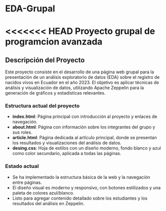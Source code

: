 # EDA-Grupal
<<<<<<< HEAD
Proyecto grupal de programcion avanzada
=======

## Descripción del Proyecto

Este proyecto consiste en el desarrollo de una página web grupal para la presentación de un análisis exploratorio de datos (EDA) sobre el registro de nacidos vivos en Ecuador en el año 2023. El objetivo es aplicar técnicas de análisis y visualización de datos, utilizando Apache Zeppelin para la generación de gráficos y estadísticas relevantes.

### Estructura actual del proyecto
- **index.html**: Página principal con introducción al proyecto y enlaces de navegación.
- **about.html**: Página con información sobre los integrantes del grupo y sus roles.
- **article.html**: Página dedicada al artículo principal, donde se presentan los resultados y visualizaciones del análisis de datos.
- **desing.css**: Hoja de estilos con un diseño moderno, fondo blanco y azul como color secundario, aplicada a todas las páginas.

### Estado actual
- Se ha implementado la estructura básica de la web y la navegación entre páginas.
- El diseño visual es moderno y responsivo, con botones estilizados y una paleta de colores azul/blanco.
- Listo para agregar contenido detallado sobre los estudiantes y los resultados del análisis en Zeppelin.

